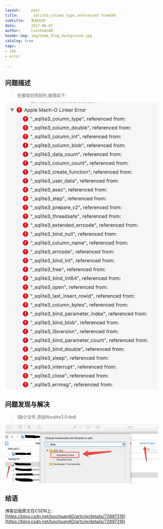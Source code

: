 ```yaml
---
layout:     post
title:      _sqlite3_column_type,referenced fromXXX
subtitle:   系统日志
date:       2017-06-07
author:     LuochuanAD
header-img: img/home_blog_background.jpg
catalog: true
tags:
- iOS 
- error

---
```


## 问题描述

>在接收旧项目时,报错如下:

![](https://raw.githubusercontent.com/LuochuanAD/BlogSourceImage/master/BlogSourceImage/BlogSourceImages1/7.png)

## 问题发现与解决


>(缺少文件,添加libsqlite3.0.tbd)

![](https://raw.githubusercontent.com/LuochuanAD/BlogSourceImage/master/BlogSourceImage/BlogSourceImages1/8.png)



## 结语

博客旧版原文在CSDN上:[https://blog.csdn.net/luochuanAD/article/details/72897316](https://blog.csdn.net/luochuanAD/article/details/72897316) 




